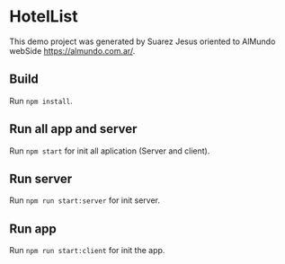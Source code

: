 # HotelList

This demo project was generated by Suarez Jesus oriented to AlMundo webSide https://almundo.com.ar/.

## Build

Run `npm install`. 

## Run all app and server

Run `npm start` for init all aplication (Server and client). 

## Run server

Run `npm run start:server` for init server. 

## Run app

Run `npm run start:client` for init the app. 